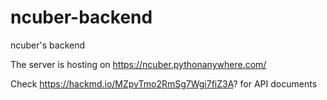 # ncuber-backend
ncuber's backend

The server is hosting on https://ncuber.pythonanywhere.com/

Check https://hackmd.io/MZpvTmo2RmSg7Wgi7fiZ3A? for API documents
